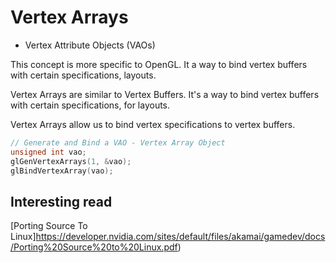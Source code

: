 # Vertex Arrays

* Vertex Attribute Objects (VAOs)

This concept is more specific to OpenGL.
It a way to bind vertex buffers with certain specifications, layouts.

Vertex Arrays are similar to Vertex Buffers.
It's a way to bind vertex buffers with certain specifications, for layouts.

Vertex Arrays allow us to bind vertex specifications to vertex buffers.

```cpp
// Generate and Bind a VAO - Vertex Array Object
unsigned int vao;
glGenVertexArrays(1, &vao);
glBindVertexArray(vao);
```

## Interesting read

[Porting Source To Linux]https://developer.nvidia.com/sites/default/files/akamai/gamedev/docs/Porting%20Source%20to%20Linux.pdf)